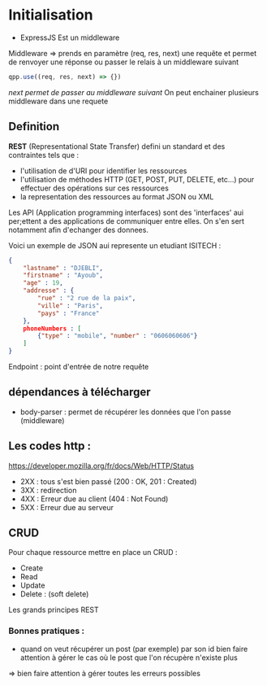 # Initialisation
- ExpressJS 
Est un middleware

Middleware => prends en paramètre (req, res, next) une requête et permet de renvoyer une réponse ou passer le relais à un middleware suivant

```js
qpp.use((req, res, next) => {})
```
*next permet de passer au middleware suivant*
On peut enchainer plusieurs middleware dans une requete

## Definition
**REST** (Representational State Transfer) defini un standard et des contraintes tels que :
- l'utilisation de d'URI pour identifier les ressources
- l'utilisation de méthodes HTTP (GET, POST, PUT, DELETE, etc...) pour effectuer des opérations sur ces ressources
- la representation des ressources au format JSON ou XML

Les API (Application programming interfaces) sont des 'interfaces' aui per;ettent a des applications de communiquer entre elles. On s'en sert notamment afin d'echanger des donnees.

Voici un exemple de JSON aui represente un etudiant ISITECH :
``` JSON
{
	"lastname" : "DJEBLI",
	"firstname" : "Ayoub",
	"age" : 19,
	"addresse" : {
		"rue" : "2 rue de la paix",
		"ville" : "Paris",
		"pays" : "France"
	},
	phoneNumbers : [
		{"type" : "mobile", "number" : "0606060606"}
	]
}
```


Endpoint : point d'entrée de notre requête

## dépendances à télécharger 
- body-parser : permet de récupérer les données que l'on passe (middleware)


## Les codes http :
https://developer.mozilla.org/fr/docs/Web/HTTP/Status

- 2XX : tous s'est bien passé (200 : OK, 201 : Created)
- 3XX : redirection
- 4XX : Erreur due au client (404 : Not Found)
- 5XX : Erreur due au serveur

## CRUD
Pour chaque ressource mettre en place un CRUD : 
- Create
- Read
- Update
- Delete : (soft delete)

Les grands principes REST

### Bonnes pratiques : 
- quand on veut récupérer un post (par exemple) par son id bien faire attention à gérer le cas où le post que l'on récupère n'existe plus

=> bien faire attention à gérer toutes les erreurs possibles